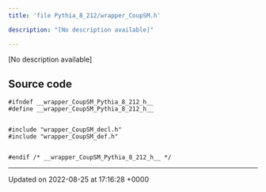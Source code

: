 ```yaml
---
title: 'file Pythia_8_212/wrapper_CoupSM.h'

description: "[No description available]"

---
```







[No description available]




## Source code

```
#ifndef __wrapper_CoupSM_Pythia_8_212_h__
#define __wrapper_CoupSM_Pythia_8_212_h__


#include "wrapper_CoupSM_decl.h"
#include "wrapper_CoupSM_def.h"


#endif /* __wrapper_CoupSM_Pythia_8_212_h__ */
```


-------------------------------

Updated on 2022-08-25 at 17:16:28 +0000

